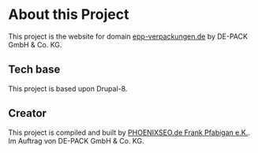 # About this Project

This project is the website for domain [epp-verpackungen.de](https://epp-verpackungen.de) by DE-PACK GmbH & Co. KG.

## Tech base

This project is based upon Drupal-8.

## Creator

This project is compiled and built by [PHOENIXSEO.de Frank Pfabigan e.K.](https://phoenixseo.de). Im Auftrag von DE-PACK GmbH & Co. KG.
